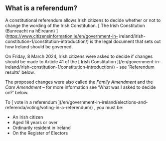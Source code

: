 ##  What is a referendum?

A constitutional referendum allows Irish citizens to decide whether or not to
change the wording of the Irish Constitution. [ The Irish Constitution
(Bunreacht na hÉireann) ](https://www.citizensinformation.ie/en/government-in-
ireland/irish-constitution-1/constitution-introduction/) is the legal document
that sets out how Ireland should be governed.

On Friday, 8 March 2024, Irish citizens were asked to decide if changes should
be made to Article 41 of the [ Irish Constitution ](/en/government-in-
ireland/irish-constitution-1/constitution-introduction/) \- see 'Referendum
results' below.

The proposed changes were also called the _Family Amendment_ and the _Care
Amendment_ – for more information see ‘What was I asked to decide on?’ below.

To [ vote in a referendum ](/en/government-in-ireland/elections-and-
referenda/voting/voting-in-a-referendum/) , you must be:

  * An Irish citizen 
  * Aged 18 years or over 
  * Ordinarily resident in Ireland 
  * On the Register of Electors 
